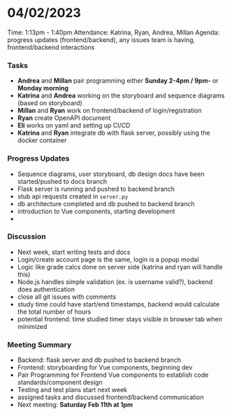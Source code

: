 # 04/02/2023
Time: 1:13pm - 1:40pm
Attendance: Katrina, Ryan, Andrea, Millan
Agenda: progress updates (frontend/backend), any issues team is having, frontend/backend interactions
### Tasks
- **Andrea** and **Millan** pair programming either **Sunday 2-4pm / 9pm-** or **Monday morning** 
- **Katrina** and **Andrea** working on the storyboard and sequence diagrams (based on storyboard)
- **Millan** and **Ryan** work on frontend/backend of login/registration
- **Ryan** create OpenAPI document
- **Eli** works on yaml and setting up CI/CD
- **Katrina** and **Ryan** integrate db with flask server, possibly using the docker container

### Progress Updates
- Sequence diagrams, user storyboard, db design docs have been started/pushed to docs branch
- Flask server is running and pushed to backend branch
- stub api requests created in `server.py`
- db architecture completed and db pushed to backend branch
- introduction to Vue components, starting development
- 
### Discussion
- Next week, start writing tests and docs
- Login/create account page is the same, login is a popup modal
- Logic like grade calcs done on server side (katrina and ryan will handle this)
- Node.js handles simple validation (ex. is username valid?), backend does authentication
- close all git issues with comments
- study time could have start/end timestamps, backend would calculate the total number of hours
- potential frontend: time studied timer stays visible in browser tab when minimized

### Meeting Summary
- Backend: flask server and db pushed to backend branch
- Frontend: storyboarding for Vue components, beginning dev
- Pair Programming for Frontend Vue components to establish code standards/component design
- Testing and test plans start next week
- assigned tasks and discussed frontend/backend communication
- Next meeting: **Saturday Feb 11th at 1pm**
